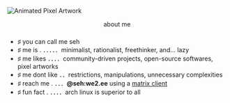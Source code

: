 ![Animated Pixel Artwork](https://i.imgur.com/kiLrq4E.gif)

<div align="center">
  about me
</div>

###

- ♯ you can call me seh
- ♯ me is . ．．．．．minimalist, rationalist, freethinker, and... lazy
- ♯ me likes ．．．．community-driven projects, open-source softwares, pixel artworks
- ♯ me dont like ．．restrictions, manipulations, unnecessary complexities
- ♯ reach me . ．．．**@seh:we2.ee** using a [matrix client](https://matrix.org/clients/)
- ♯ fun fact . ．．．．arch linux is superior to all

<!---
sehairo/sehairo is a ✨ special ✨ repository because its `README.md` (this file) appears on your GitHub profile.
You can click the Preview link to take a look at your changes.
--->
